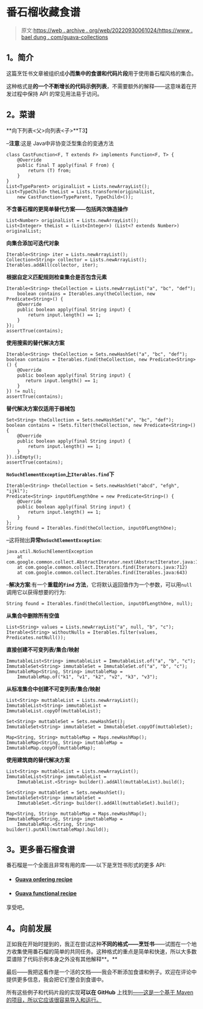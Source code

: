 # 番石榴收藏食谱

> 原文:[https://web . archive . org/web/20220930061024/https://www . bael dung . com/guava-collections](https://web.archive.org/web/20220930061024/https://www.baeldung.com/guava-collections)

## **1。简介**

这篇烹饪书文章被组织成**小而集中的食谱和代码片段**用于使用番石榴风格的集合。

这种格式是**的一个不断增长的代码示例列表**，不需要额外的解释——这意味着在开发过程中保持 API 的常见用法易于访问。

## **2。菜谱**

**向下列表<父>向列表<子>**T3】

–**注意**:这是 Java中非协变泛型集合的变通方法

```
class CastFunction<F, T extends F> implements Function<F, T> {
    @Override
    public final T apply(final F from) {
        return (T) from;
    }
}
List<TypeParent> originalList = Lists.newArrayList();
List<TypeChild> theList = Lists.transform(originalList, 
    new CastFunction<TypeParent, TypeChild>());
```

**不含番石榴的更简单替代方案——包括两次铸造操作**

```
List<Number> originalList = Lists.newArrayList();
List<Integer> theList = (List<Integer>) (List<? extends Number>) originalList;
```

**向集合添加可迭代对象**

```
Iterable<String> iter = Lists.newArrayList();
Collection<String> collector = Lists.newArrayList();
Iterables.addAll(collector, iter);
```

**根据自定义匹配规则检查集合是否包含元素** 

```
Iterable<String> theCollection = Lists.newArrayList("a", "bc", "def");
    boolean contains = Iterables.any(theCollection, new Predicate<String>() {
    @Override
    public boolean apply(final String input) {
        return input.length() == 1;
    }
});
assertTrue(contains);
```

**使用搜索的替代解决方案**

```
Iterable<String> theCollection = Sets.newHashSet("a", "bc", "def");
boolean contains = Iterables.find(theCollection, new Predicate<String>() {
    @Override
    public boolean apply(final String input) {
       return input.length() == 1;
    }
}) != null;
assertTrue(contains);
```

**替代解决方案仅适用于器械包**

```
Set<String> theCollection = Sets.newHashSet("a", "bc", "def");
boolean contains = !Sets.filter(theCollection, new Predicate<String>() {
    @Override
    public boolean apply(final String input) {
        return input.length() == 1;
    }
}).isEmpty();
assertTrue(contains);
```

**`NoSuchElementException`上`Iterables.find`下**

```
Iterable<String> theCollection = Sets.newHashSet("abcd", "efgh", "ijkl");
Predicate<String> inputOfLengthOne = new Predicate<String>() {
    @Override
    public boolean apply(final String input) {
        return input.length() == 1;
    }
};
String found = Iterables.find(theCollection, inputOfLengthOne);
```

–这将抛出**异常`NoSuchElementException`**:

```
java.util.NoSuchElementException
	at com.google.common.collect.AbstractIterator.next(AbstractIterator.java:154)
	at com.google.common.collect.Iterators.find(Iterators.java:712)
	at com.google.common.collect.Iterables.find(Iterables.java:643)
```

–**解决方案**:有一个**重载的`find` 方法**，它将默认返回值作为一个参数，可以用`null`调用它以获得想要的行为:

```
String found = Iterables.find(theCollection, inputOfLengthOne, null);
```

**从集合中删除所有空值**

```
List<String> values = Lists.newArrayList("a", null, "b", "c");
Iterable<String> withoutNulls = Iterables.filter(values, Predicates.notNull());
```

**直接创建不可变列表/集合/映射**

```
ImmutableList<String> immutableList = ImmutableList.of("a", "b", "c");
ImmutableSet<String> immutableSet = ImmutableSet.of("a", "b", "c");
ImmutableMap<String, String> imuttableMap = 
    ImmutableMap.of("k1", "v1", "k2", "v2", "k3", "v3");
```

**从标准集合中创建不可变列表/集合/映射**

```
List<String> muttableList = Lists.newArrayList();
ImmutableList<String> immutableList = ImmutableList.copyOf(muttableList);

Set<String> muttableSet = Sets.newHashSet();
ImmutableSet<String> immutableSet = ImmutableSet.copyOf(muttableSet);

Map<String, String> muttableMap = Maps.newHashMap();
ImmutableMap<String, String> imuttableMap = ImmutableMap.copyOf(muttableMap);
```

**使用建筑商的替代解决方案**

```
List<String> muttableList = Lists.newArrayList();
ImmutableList<String> immutableList = 
    ImmutableList.<String> builder().addAll(muttableList).build();

Set<String> muttableSet = Sets.newHashSet();
ImmutableSet<String> immutableSet = 
    ImmutableSet.<String> builder().addAll(muttableSet).build();

Map<String, String> muttableMap = Maps.newHashMap();
ImmutableMap<String, String> imuttableMap = 
    ImmutableMap.<String, String> builder().putAll(muttableMap).build();
```

## **3。更多番石榴食谱**

番石榴是一个全面且非常有用的库——以下是烹饪书形式的更多 API:

*   #### [Guava ordering recipe](/web/20221126225347/https://www.baeldung.com/guava-order "The Ordering Cookbook")

*   #### [Guava functional recipe](/web/20221126225347/https://www.baeldung.com/guava-functions-predicates "Guava Functional Cookbook")

享受吧。

## **4。向前发展**

正如我在开始时提到的，我正在尝试这种**不同的格式——烹饪书**——试图在一个地方收集使用番石榴的简单的共同任务。这种格式的重点是简单和快速，所以大多数菜谱除了代码示例本身之外没有其他解释**。**

最后——我把这看作是一个活的文档——我会不断添加食谱和例子。欢迎在评论中提供更多信息，我会把它们整合到食谱中。

所有这些例子和代码片段的实现**可以在 GitHub** 上找到[——这是一个基于 Maven 的项目，所以它应该很容易导入和运行。](https://web.archive.org/web/20221126225347/https://github.com/eugenp/tutorials/tree/master/guava-modules/guava-collections)